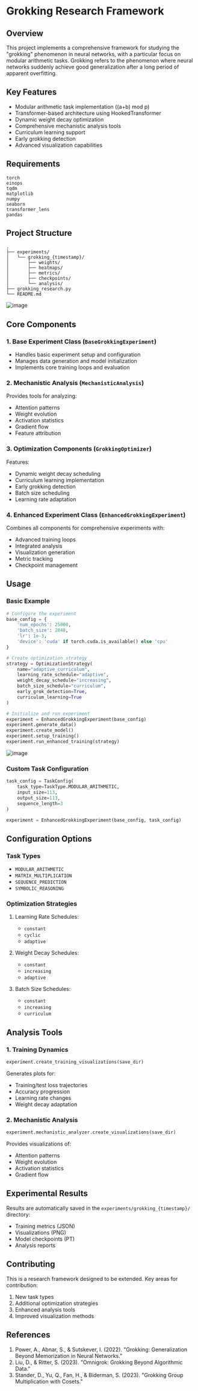 # Grokking Research Framework

## Overview
This project implements a comprehensive framework for studying the "grokking" phenomenon in neural networks, with a particular focus on modular arithmetic tasks. Grokking refers to the phenomenon where neural networks suddenly achieve good generalization after a long period of apparent overfitting.

## Key Features
- Modular arithmetic task implementation ((a+b) mod p)
- Transformer-based architecture using HookedTransformer
- Dynamic weight decay optimization
- Comprehensive mechanistic analysis tools
- Curriculum learning support
- Early grokking detection
- Advanced visualization capabilities

## Requirements
```
torch
einops
tqdm
matplotlib
numpy
seaborn
transformer_lens
pandas
```

## Project Structure
```
.
├── experiments/
│   └── grokking_{timestamp}/
│       ├── weights/
│       ├── heatmaps/
│       ├── metrics/
│       ├── checkpoints/
│       └── analysis/
├── grokking_research.py
└── README.md
```
![image](https://github.com/user-attachments/assets/98f90248-d47b-4ab1-bb25-54e2e0c203bc)

## Core Components

### 1. Base Experiment Class (`BaseGrokkingExperiment`)
- Handles basic experiment setup and configuration
- Manages data generation and model initialization
- Implements core training loops and evaluation

### 2. Mechanistic Analysis (`MechanisticAnalysis`)
Provides tools for analyzing:
- Attention patterns
- Weight evolution
- Activation statistics
- Gradient flow
- Feature attribution

### 3. Optimization Components (`GrokkingOptimizer`)
Features:
- Dynamic weight decay scheduling
- Curriculum learning implementation
- Early grokking detection
- Batch size scheduling
- Learning rate adaptation

### 4. Enhanced Experiment Class (`EnhancedGrokkingExperiment`)
Combines all components for comprehensive experiments with:
- Advanced training loops
- Integrated analysis
- Visualization generation
- Metric tracking
- Checkpoint management

## Usage

### Basic Example
```python
# Configure the experiment
base_config = {
    'num_epochs': 25000,
    'batch_size': 2048,
    'lr': 1e-3,
    'device': 'cuda' if torch.cuda.is_available() else 'cpu'
}

# Create optimization strategy
strategy = OptimizationStrategy(
    name="adaptive_curriculum",
    learning_rate_schedule="adaptive",
    weight_decay_schedule="increasing",
    batch_size_schedule="curriculum",
    early_grok_detection=True,
    curriculum_learning=True
)

# Initialize and run experiment
experiment = EnhancedGrokkingExperiment(base_config)
experiment.generate_data()
experiment.create_model()
experiment.setup_training()
experiment.run_enhanced_training(strategy)
```
![image](https://github.com/user-attachments/assets/b93b1a23-d134-438f-a4d6-41ef3609df79)

### Custom Task Configuration
```python
task_config = TaskConfig(
    task_type=TaskType.MODULAR_ARITHMETIC,
    input_size=113,
    output_size=113,
    sequence_length=3
)

experiment = EnhancedGrokkingExperiment(base_config, task_config)
```

## Configuration Options

### Task Types
- `MODULAR_ARITHMETIC`
- `MATRIX_MULTIPLICATION`
- `SEQUENCE_PREDICTION`
- `SYMBOLIC_REASONING`

### Optimization Strategies
1. Learning Rate Schedules:
   - `constant`
   - `cyclic`
   - `adaptive`

2. Weight Decay Schedules:
   - `constant`
   - `increasing`
   - `adaptive`

3. Batch Size Schedules:
   - `constant`
   - `increasing`
   - `curriculum`

## Analysis Tools

### 1. Training Dynamics
```python
experiment.create_training_visualizations(save_dir)
```
Generates plots for:
- Training/test loss trajectories
- Accuracy progression
- Learning rate changes
- Weight decay adaptation

### 2. Mechanistic Analysis
```python
experiment.mechanistic_analyzer.create_visualizations(save_dir)
```
Provides visualizations of:
- Attention patterns
- Weight evolution
- Activation statistics
- Gradient flow

## Experimental Results
Results are automatically saved in the `experiments/grokking_{timestamp}/` directory:
- Training metrics (JSON)
- Visualizations (PNG)
- Model checkpoints (PT)
- Analysis reports

## Contributing
This is a research framework designed to be extended. Key areas for contribution:
1. New task types
2. Additional optimization strategies
3. Enhanced analysis tools
4. Improved visualization methods

## References
1. Power, A., Abnar, S., & Sutskever, I. (2022). "Grokking: Generalization Beyond Memorization in Neural Networks."
2. Liu, D., & Ritter, S. (2023). "Omnigrok: Grokking Beyond Algorithmic Data."
3. Stander, D., Yu, Q., Fan, H., & Biderman, S. (2023). "Grokking Group Multiplication with Cosets."

